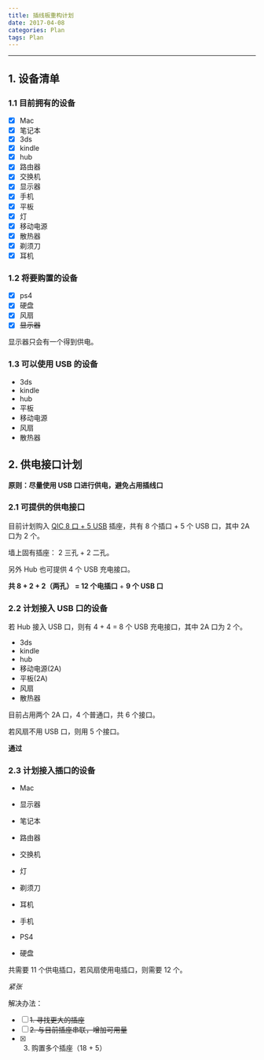 ```yaml
---
title: 插线板重构计划
date: 2017-04-08
categories: Plan
tags: Plan
---
```


---

## 1. 设备清单

### 1.1 目前拥有的设备

- [x] Mac
- [x] 笔记本
- [x] 3ds
- [x] kindle
- [x] hub
- [x] 路由器
- [x] 交换机
- [x] 显示器
- [x] 手机
- [x] 平板
- [x] 灯
- [x] 移动电源
- [x] 散热器
- [x] 剃须刀
- [x] 耳机

### 1.2 将要购置的设备

- [x] ps4
- [x] 硬盘
- [x] 风扇
- [x] ~~显示器~~

显示器只会有一个得到供电。

### 1.3 可以使用 USB 的设备

- 3ds
- kindle
- hub
- 平板
- 移动电源
- 风扇
- 散热器

## 2. 供电接口计划

**原则：尽量使用 USB 口进行供电，避免占用插线口**

### 2.1 可提供的供电接口

目前计划购入 [QIC 8 口 + 5 USB](http://item.jd.com/1268648.html#product-detail) 插座，共有 8 个插口 + 5 个 USB 口，其中 2A 口为 2 个。

墙上固有插座： 2 三孔 + 2 二孔。

另外 Hub 也可提供 4 个 USB 充电接口。

**共 8 + 2 + 2（两孔） = 12 个电插口** + **9 个 USB 口**

### 2.2 计划接入 USB 口的设备

若 Hub 接入 USB 口，则有 4 + 4 = 8 个 USB 充电接口，其中 2A 口为 2 个。

- 3ds
- kindle
- hub
- 移动电源(2A)
- 平板(2A)
- 风扇
- 散热器

目前占用两个 2A 口，4 个普通口，共 6 个接口。

若风扇不用 USB 口，则用 5 个接口。

**通过**

### 2.3 计划接入插口的设备

- Mac
- 显示器
- 笔记本
- 路由器
- 交换机
- 灯
- 剃须刀
- 耳机
- 手机

- PS4
- 硬盘

共需要 11 个供电插口，若风扇使用电插口，则需要 12 个。

*紧张*

解决办法：

- [ ] ~~1. 寻找更大的插座~~
- [ ] ~~2. 与目前插座串联，增加可用量~~
- [x] 3. 购置多个插座（18 + 5）
